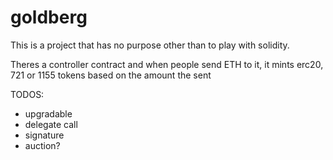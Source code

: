 # goldberg
This is a project that has no purpose other than to play with solidity.

Theres a controller contract and when people send ETH to it, it mints erc20, 721 or 1155 tokens based on the amount the sent

TODOS:
- upgradable
- delegate call
- signature
- auction?